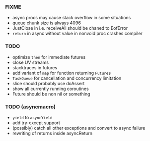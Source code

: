 ### FIXME
* async procs may cause stack overflow in some situations
* queue chunk size is always 4096
* JustClose in i.e. receiveAll should be chaned to EofError
* `return` in async without value in nonvoid proc crashes compiler

### TODO
* optimize `then` for immediate futures
* close UV streams
* stacktraces in futures
* add variant of `map` for function returning `Future`s
* `TaskQueue` for cancellation and concurrency limitation
* slice should probably use doAssert
* show all currently running coroutines
* Future should be non nil or something

### TODO (asyncmacro)
* `yield` to `asyncYield`
* add try-except support
* (possibly) catch all other exceptions and convert to async failure
* rewriting of returns inside asyncReturn
